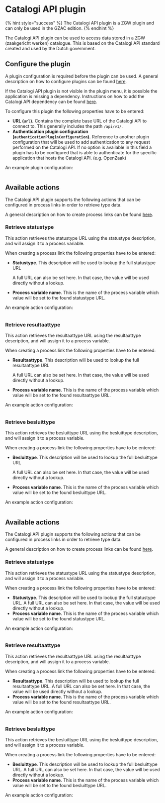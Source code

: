# Catalogi API plugin

{% hint style="success" %}
The Catalogi API plugin is a ZGW plugin and can only be used in the GZAC edition.
{% endhint %}

The Catalogi API plugin can be used to access data stored in a ZGW (zaakgericht werken) catalogue. This is based on the Catalogi API standard created and used by the Dutch government.

## Configure the plugin

A plugin configuration is required before the plugin can be used. A general description on how to configure plugins can be found [here](broken-reference).

If the Catalogi API plugin is not visible in the plugin menu, it is possible the application is missing a dependency. Instructions on how to add the Catalogi API dependency can be found [here](../../fundamentals/getting-started/modules/zgw/catalogi-api.md).

To configure this plugin the following properties have to be entered:

* **URL (`url`).** Contains the complete base URL of the Catalogi API to connect to. This generally includes the path `/api/v1/`.
* **Authentication plugin configuration (`authenticationPluginConfiguration`).** Reference to another plugin configuration that will be used to add authentication to any request performed on the Catalogi API. If no option is available in this field a plugin has to be configured that is able to authenticate for the specific application that hosts the Catalogi API. (e.g. OpenZaak)

An example plugin configuration:&#x20;

<figure><img src="../../.gitbook/assets/configure-plugin (2).png" alt=""><figcaption></figcaption></figure>

## Available actions

The Catalogi API plugin supports the following actions that can be configured in process links in order to retrieve type data.

A general description on how to create process links can be found [here](broken-reference).

### Retrieve statustype

This action retrieves the statustype URL using the statustype description, and will assign it to a process variable.

When creating a process link the following properties have to be entered:

*   **Statustype**. This description will be used to lookup the full statustype URL

    A full URL can also be set here. In that case, the value will be used directly without a lookup.
* **Process variable name**. This is the name of the process variable which value will be set to the found statustype URL.

An example action configuration:&#x20;

<figure><img src="../../.gitbook/assets/retrieve-statustype.png" alt=""><figcaption></figcaption></figure>

### Retrieve resultaattype

This action retrieves the resultaattype URL using the resultaattype description, and will assign it to a process variable.

When creating a process link the following properties have to be entered:

*   **Resultaattype**. This description will be used to lookup the full resultaattype URL

    A full URL can also be set here. In that case, the value will be used directly without a lookup.
* **Process variable name**. This is the name of the process variable which value will be set to the found resultaattype URL.

An example action configuration:&#x20;

<figure><img src="../../.gitbook/assets/retrieve-resultaattype.png" alt=""><figcaption></figcaption></figure>

### Retrieve besluittype

This action retrieves the besluittype URL using the besluittype description, and will assign it to a process variable.

When creating a process link the following properties have to be entered:

*   **Besluittype**. This description will be used to lookup the full besluittype URL

    A full URL can also be set here. In that case, the value will be used directly without a lookup.
* **Process variable name**. This is the name of the process variable which value will be set to the found besluittype URL.

An example action configuration:&#x20;

<figure><img src="../../.gitbook/assets/retrieve-besluittype.png" alt=""><figcaption></figcaption></figure>

## Available actions

The Catalogi API plugin supports the following actions that can be configured in process links in order to retrieve type data.

A general description on how to create process links can be found [here](https://github.com/valtimo-platform/valtimo-documentation/blob/main/using-valtimo/plugin/create-process-link.md).

### Retrieve statustype

This action retrieves the statustype URL using the statustype description, and will assign it to a process variable.

When creating a process link the following properties have to be entered:

* **Statustype**. This description will be used to lookup the full statustype URL. A full URL can also be set here. In that case, the value will be used directly without a lookup.
* **Process variable name**. This is the name of the process variable which value will be set to the found statustype URL.

An example action configuration:&#x20;

<figure><img src="../../.gitbook/assets/retrieve-statustype.png" alt=""><figcaption></figcaption></figure>

### Retrieve resultaattype

This action retrieves the resultaattype URL using the resultaattype description, and will assign it to a process variable.

When creating a process link the following properties have to be entered:

* **Resultaattype**. This description will be used to lookup the full resultaattype URL. A full URL can also be set here. In that case, the value will be used directly without a lookup.
* **Process variable name**. This is the name of the process variable which value will be set to the found resultaattype URL.

An example action configuration:&#x20;

<figure><img src="../../.gitbook/assets/retrieve-resultaattype.png" alt=""><figcaption></figcaption></figure>

### Retrieve besluittype

This action retrieves the besluittype URL using the besluittype description, and will assign it to a process variable.

When creating a process link the following properties have to be entered:

* **Besluittype**. This description will be used to lookup the full besluittype URL. A full URL can also be set here. In that case, the value will be used directly without a lookup.
* **Process variable name**. This is the name of the process variable which value will be set to the found besluittype URL.

An example action configuration:&#x20;

<figure><img src="../../.gitbook/assets/retrieve-besluittype.png" alt=""><figcaption></figcaption></figure>
